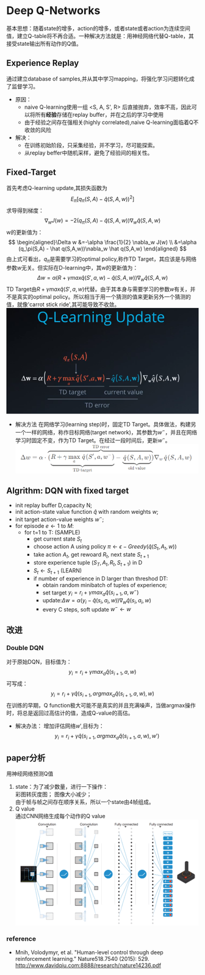 <script type="text/javascript" src="http://cdn.mathjax.org/mathjax/latest/MathJax.js?config=default"></script>  

# Deep Q-Networks  
基本思想：随着state的增多，action的增多，或者state或者action为连续空间值，建立Q-table将不再合适。一种解决方法就是：用神经网络代替Q-table，其接受state输出所有动作的Q值。

## Experience Replay
通过建立database of samples,并从其中学习mapping，将强化学习问题转化成了监督学习。
* 原因：
    * naive Q-learning使用一组 <S, A, S', R> 后直接抛弃，效率不高，因此可以将所有**经验**存储在replay buffer，并在之后的学习中使用
    * 由于经验之间存在强相关(highly correlated),naive Q-learning面临着Q不收敛的风险
* 解决：
    * 在训练初始阶段，只采集经验，并不学习，尽可能探索。
    * 从replay beffer中随机采样，避免了经验间的相关性。
## Fixed-Target  
首先考虑Q-learning update,其损失函数为
    $$E_\pi [q_\pi(S,A) - \hat q(S,A,w))^2]$$
求导得到梯度：
        $$\nabla_w J(w)=-2(q_\pi(S,A) - \hat q(S,A,w))\nabla_w \hat q(S,A,w)$$
w的更新值为：
$$
\begin{aligned}\Delta w
&=-\alpha \frac{1}{2} \nabla_w J(w) \\
&=\alpha (q_\pi(S,A) - \hat q(S,A,w))\nabla_w \hat q(S,A,w)
\end{aligned}
$$
由上式可看出，$q_\pi$是需要学习的optimal policy,称作TD Target，其应该是与网络参数$w$无关。但实际在D-learning中，其w的更新值为：
    $$\Delta w=\alpha (R+\gamma max\hat q(S',a, w) - \hat q(S,A,w))\nabla_w \hat q(S,A,w)$$
TD Target由$R+\gamma max\hat q(S',a, w)$代替。由于其本身与需要学习的参数$w$有关，并不是真实的optimal policy。所以相当于用一个猜测的值来更新另外一个猜测的值，就像'carrot stick ride',其可能导致不收敛。
![avatar](./imgs/q-up.png)
* 解决方法
在网络学习(learning step)时，固定TD Target。具体做法，构建另一个一样的网络，称作目标网络(target network)，其参数为$w^-$，并且在网络学习时固定不变，作为TD Target。在经过一段时间后，更新$w^-$。
![avatar](./imgs/q-up2.png)  
## Algrithm: DQN with fixed target  
- init replay buffer D,capacity N;
- init action-state value function $\hat q$ with random weights $w$;  
- init target action-value weights $w^-$;
- for episode $e \leftarrow 1$ to $M$:
    * for t=1 to T:
        (SAMPLE)
        * get current state $S_t$
        * choose action A using policy $\pi \leftarrow \epsilon -Greedy(\hat q(S_t,A_t,w))$
        * take action $A_t$, get rewoard $R_{t}$, next state $S_{t+1}$
        * store experience tuple $(S_T,A_t,R_t,S_{t+1})$ in D
        * $S_t \leftarrow S_{t+1}$
        (LEARN)
        * if number of experience in D larger than threshod DT:
            * obtain random minibatch of tuples of experience;
            * set target $y_i=r_i+\gamma max_a\hat q (s_{i+1},a,w^-)$
            * update:$\Delta w=\alpha (y_i - \hat q(s_i,a_i,w))\nabla_w \hat q(s_i,a_i,w)$
            * every C steps, soft update $w^- \leftarrow w$
## 改进
### Double DQN
对于原始DQN，目标值为：
    $$y_i=r_i+\gamma max_a\hat q (s_{i+1},a,w)$$
可写成：
    $$y_i=r_i+\gamma \hat q (s_{i+1},argmax_a \hat q(s_{i+1}, a, w),w)$$
在训练的早期，Q function极大可能不是真实的并且充满噪声，当做argmax操作时，将总是返回过高估计的值，造成Q-value的高估。
* 解决办法：
增加评估网络$w'$,目标为：
    $$y_i=r_i+\gamma \hat q (s_{i+1},argmax_a \hat q(s_{i+1}, a, w),w')$$





## paper分析
用神经网络预测Q值  
1. state：为了减少数量，进行一下操作：  
彩图转灰度图； 
图像大小减少；  
由于帧与帧之间存在顺序关系，所以一个state由4帧组成。  
2. Q value  
通过CNN网络生成每个动作的Q value  
![avatar](./imgs/cnn_config.png)
### reference
- Mnih, Volodymyr, et al. "Human-level control through deep reinforcement learning." Nature518.7540 (2015): 529. http://www.davidqiu.com:8888/research/nature14236.pdf